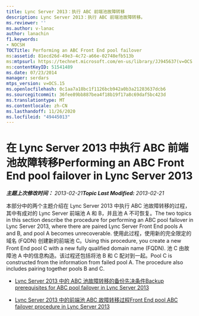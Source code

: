 ```yaml
---
title: Lync Server 2013：执行 ABC 前端池故障转移
description: Lync Server 2013：执行 ABC 前端池故障转移。
ms.reviewer: ''
ms.author: v-lanac
author: lanachin
f1.keywords:
- NOCSH
TOCTitle: Performing an ABC Front End pool failover
ms:assetid: 81ecd26d-49e3-4c72-a66e-02748efb513b
ms:mtpsurl: https://technet.microsoft.com/en-us/library/JJ945637(v=OCS.15)
ms:contentKeyID: 51541489
ms.date: 07/23/2014
manager: serdars
mtps_version: v=OCS.15
ms.openlocfilehash: 0c1aa7a18bc1f1126bcb942a0b3a21283637dcb6
ms.sourcegitcommit: 36fee89bb887bea4f18b19f17a8c69daf5bc423d
ms.translationtype: MT
ms.contentlocale: zh-CN
ms.lasthandoff: 11/26/2020
ms.locfileid: "49445013"
---
```

# <a name="performing-an-abc-front-end-pool-failover-in-lync-server-2013"></a><span data-ttu-id="46a75-103">在 Lync Server 2013 中执行 ABC 前端池故障转移</span><span class="sxs-lookup"><span data-stu-id="46a75-103">Performing an ABC Front End pool failover in Lync Server 2013</span></span>

<div data-xmlns="http://www.w3.org/1999/xhtml">

<div class="topic" data-xmlns="http://www.w3.org/1999/xhtml" data-msxsl="urn:schemas-microsoft-com:xslt" data-cs="https://msdn.microsoft.com/">

<div data-asp="https://msdn2.microsoft.com/asp">



</div>

<div id="mainSection">

<div id="mainBody"><span data-ttu-id="46a75-104">

<span> </span></span><span class="sxs-lookup"><span data-stu-id="46a75-104">

<span> </span></span></span>

<span data-ttu-id="46a75-105">_**主题上次修改时间：** 2013-02-21_</span><span class="sxs-lookup"><span data-stu-id="46a75-105">_**Topic Last Modified:** 2013-02-21_</span></span>

<span data-ttu-id="46a75-106">本部分中的两个主题介绍在 Lync Server 2013 中执行 ABC 池故障转移的过程，其中有成对的 Lync Server 前端池 A 和 B，并且池 A 不可恢复。</span><span class="sxs-lookup"><span data-stu-id="46a75-106">The two topics in this section describe the procedure for performing an ABC pool failover in Lync Server 2013, where there are paired Lync Server Front End pools A and B, and pool A becomes unrecoverable.</span></span> <span data-ttu-id="46a75-107">使用此过程，使用新的完全限定的域名 (FQDN) 创建新的前端池 C。</span><span class="sxs-lookup"><span data-stu-id="46a75-107">Using this procedure, you create a new Front End pool C with a new fully qualified domain name (FQDN).</span></span> <span data-ttu-id="46a75-108">池 C 由故障池 A 中的信息构造。该过程还包括将池 B 和 C 配对到一起。</span><span class="sxs-lookup"><span data-stu-id="46a75-108">Pool C is constructed from the information from failed pool A. The procedure also includes pairing together pools B and C.</span></span>

  - [<span data-ttu-id="46a75-109">Lync Server 2013 中的 ABC 池故障转移的备份先决条件</span><span class="sxs-lookup"><span data-stu-id="46a75-109">Backup prerequisites for ABC pool failover in Lync Server 2013</span></span>](lync-server-2013-backup-prerequisites-for-abc-pool-failover.md)

  - [<span data-ttu-id="46a75-110">Lync Server 2013 中的前端池 ABC 故障转移过程</span><span class="sxs-lookup"><span data-stu-id="46a75-110">Front End pool ABC failover procedure in Lync Server 2013</span></span>](lync-server-2013-front-end-pool-abc-failover-procedure.md)

<span data-ttu-id="46a75-111"></div>

<span> </span>

</div>

</div>

</span><span class="sxs-lookup"><span data-stu-id="46a75-111"></div>

<span> </span>

</div>

</div>

</span></span></div>

